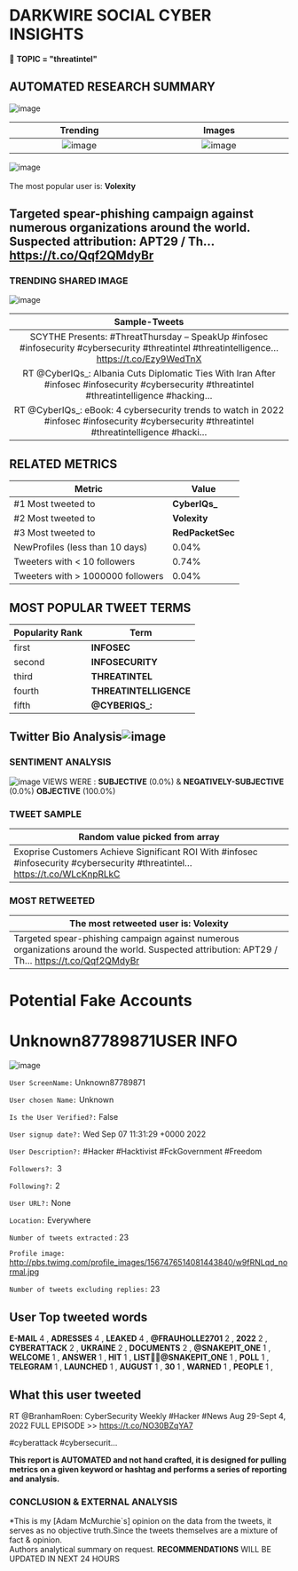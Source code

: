 # DARKWIRE SOCIAL CYBER INSIGHTS 
&#x1F34E; **TOPIC = "threatintel"**

## AUTOMATED RESEARCH SUMMARY
  ![image](darkLogo.png)   

|  Trending  |   Images | 
:-------------------------:|:-------------------------:
|  ![image](assets/threatintel/imageFile1.jpg)     <img width=200/> | ![image](assets/threatintel/imageFile2.jpg) <img width=200/> |   
 
 
![image](assets/threatintel/TWEETS.png)
<br></br>
The most popular user is: **Volexity**  
 

## Targeted spear-phishing campaign against numerous organizations around the world. Suspected attribution: APT29 / Th… https://t.co/Qqf2QMdyBr 

  




### TRENDING SHARED IMAGE

![image](assets/threatintel/twitterPostedImage.png)



|                **Sample-Tweets**        |
| :-------------: |
| SCYTHE Presents: #ThreatThursday – SpeakUp #infosec #infosecurity #cybersecurity #threatintel #threatintelligence… https://t.co/Ezy9WedTnX |
| RT @CyberIQs_: Albania Cuts Diplomatic Ties With Iran After #infosec #infosecurity #cybersecurity #threatintel #threatintelligence #hacking… |
| RT @CyberIQs_: eBook: 4 cybersecurity trends to watch in 2022 #infosec #infosecurity #cybersecurity #threatintel #threatintelligence #hacki… |

## RELATED METRICS<br>
| Metric | Value |
| ------------- | ------------- |
| #1 Most tweeted to  | **CyberIQs_** |
| #2 Most tweeted to  | **Volexity** |
| #3 Most tweeted to  | **RedPacketSec** |
| NewProfiles (less than 10 days) | 0.04%  |
| Tweeters with < 10 followers  | 0.74%|
| Tweeters with > 1000000 followers  | 0.04%  |



## MOST POPULAR TWEET TERMS 


| Popularity Rank  | Term |
| ------------- | ------------- |
| first  | **INFOSEC**  |
| second  | **INFOSECURITY**  |
| third  | **THREATINTEL** |
| fourth  | **THREATINTELLIGENCE**  |
| fifth  | **@CYBERIQS_:**  |


## Twitter Bio Analysis![image](assets/threatintel/BIO.png)
### SENTIMENT ANALYSIS
![image](assets/threatintel/sentiment.png)
VIEWS WERE : **SUBJECTIVE**  (0.0%) & **NEGATIVELY-SUBJECTIVE** (0.0%) **OBJECTIVE** (100.0%)

### TWEET SAMPLE 
| Random value picked from array |
| ------------- |
|Exoprise Customers Achieve Significant ROI With #infosec #infosecurity #cybersecurity #threatintel… https://t.co/WLcKnpRLkC |

### MOST RETWEETED 

| The most retweeted user is: **Volexity**  |
| ------------- |
| Targeted spear-phishing campaign against numerous organizations around the world. Suspected attribution: APT29 / Th… https://t.co/Qqf2QMdyBr |

# Potential Fake Accounts
 
# Unknown87789871USER INFO
![image](http://pbs.twimg.com/profile_images/1567476514081443840/w9fRNLqd_normal.jpg)
 
`User ScreenName:` Unknown87789871 
 
`User chosen Name:` Unknown 
 
`Is the User Verified?:` False 
 
`User signup date?:` Wed Sep 07 11:31:29 +0000 2022 
 
`User Description?:` #Hacker
#Hacktivist
#FckGovernment
#Freedom 
 
`Followers?: `3 
 
`Following?:` 2 
 
`User URL?:` None 
 
`Location:` Everywhere 
 
`Number of tweets extracted`  : 23 
 
`Profile image:` http://pbs.twimg.com/profile_images/1567476514081443840/w9fRNLqd_normal.jpg 
 
`Number of tweets excluding replies:` 23 
 

 

 
## User Top tweeted words 
 
**E-MAIL** 4 , **ADRESSES** 4 , **LEAKED** 4 , **@FRAUHOLLE2701** 2 , **2022** 2 , **CYBERATTACK** 2 , **UKRAINE** 2 , **DOCUMENTS** 2 , **@SNAKEPIT_ONE** 1 , **WELCOME** 1 , **ANSWER** 1 , **HIT** 1 , **LIST🤣😊@SNAKEPIT_ONE** 1 , **POLL** 1 , **TELEGRAM** 1 , **LAUNCHED** 1 , **AUGUST** 1 , **30** 1 , **WARNED** 1 , **PEOPLE** 1 , 
 
## What this user tweeted
 
RT @BranhamRoen: CyberSecurity Weekly #Hacker #News Aug 29-Sept 4, 2022
FULL EPISODE &gt;&gt; https://t.co/NO30BZqYA7

#cyberattack #cybersecurit…
 

<b> This report is AUTOMATED and not hand crafted, it is designed for pulling metrics on a given keyword or hashtag and performs a series of reporting and analysis.</b>  
### CONCLUSION & EXTERNAL ANALYSIS

*This is my [Adam McMurchie`s] opinion on the data from the tweets, it serves as no objective truth.Since the tweets themselves are a mixture of fact & opinion.<br>
Authors analytical summary on request.
**RECOMMENDATIONS** WILL BE UPDATED IN NEXT  24 HOURS <br>